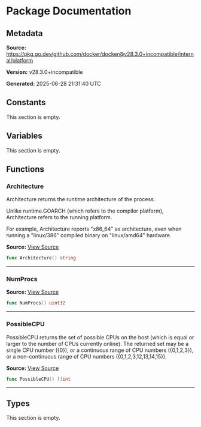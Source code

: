 # Package Documentation

## Metadata

**Source:** https://pkg.go.dev/github.com/docker/docker@v28.3.0+incompatible/internal/platform

**Version:** v28.3.0+incompatible

**Generated:** 2025-06-28 21:31:40 UTC

## Constants

This section is empty.

## Variables

This section is empty.

## Functions

### Architecture

Architecture returns the runtime architecture of the process.

Unlike runtime.GOARCH (which refers to the compiler platform),
Architecture refers to the running platform.

For example, Architecture reports "x86_64" as architecture, even
when running a "linux/386" compiled binary on "linux/amd64" hardware.

**Source:** [View Source](https://github.com/docker/docker/blob/v28.3.0/internal/platform/platform.go#L23)  

```go
func Architecture() string
```

---

### NumProcs

**Source:** [View Source](https://github.com/docker/docker/blob/v28.3.0/internal/platform/platform_unix.go#L23)  

```go
func NumProcs() uint32
```

---

### PossibleCPU

PossibleCPU returns the set of possible CPUs on the host (which is equal or
larger to the number of CPUs currently online). The returned set may be a
single CPU number ({0}), or a continuous range of CPU numbers ({0,1,2,3}), or
a non-continuous range of CPU numbers ({0,1,2,3,12,13,14,15}).

**Source:** [View Source](https://github.com/docker/docker/blob/v28.3.0/internal/platform/platform.go#L38)  

```go
func PossibleCPU() []int
```

---

## Types

This section is empty.

